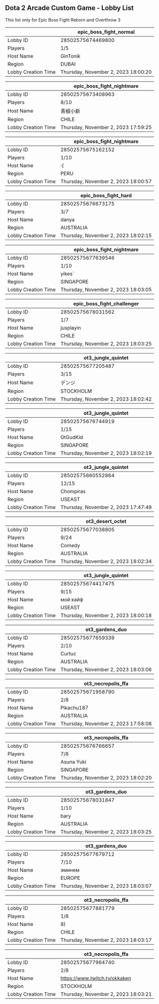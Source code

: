 ## Dota 2 Arcade Custom Game - Lobby List

This list only for Epic Boss Fight Reborn and Overthrow 3

|  | epic_boss_fight_normal |
| ------ | ------ |
| Lobby ID | 28502575674469800 |
| Players | 1/5 |
| Host Name | GinTonik |
| Region | DUBAI |
| Lobby Creation Time | Thursday, November 2, 2023 18:00:20 |


|  | epic_boss_fight_nightmare |
| ------ | ------ |
| Lobby ID | 28502575673408963 |
| Players | 8/10 |
| Host Name | 青椒小新 |
| Region | CHILE |
| Lobby Creation Time | Thursday, November 2, 2023 17:59:25 |


|  | epic_boss_fight_nightmare |
| ------ | ------ |
| Lobby ID | 28502575675162152 |
| Players | 1/10 |
| Host Name | :( |
| Region | PERU |
| Lobby Creation Time | Thursday, November 2, 2023 18:00:57 |


|  | epic_boss_fight_hard |
| ------ | ------ |
| Lobby ID | 28502575676673175 |
| Players | 3/7 |
| Host Name | danya |
| Region | AUSTRALIA |
| Lobby Creation Time | Thursday, November 2, 2023 18:02:15 |


|  | epic_boss_fight_nightmare |
| ------ | ------ |
| Lobby ID | 28502575677639546 |
| Players | 1/10 |
| Host Name | yikes` |
| Region | SINGAPORE |
| Lobby Creation Time | Thursday, November 2, 2023 18:03:05 |


|  | epic_boss_fight_challenger |
| ------ | ------ |
| Lobby ID | 28502575678031562 |
| Players | 1/7 |
| Host Name | jusplayin |
| Region | CHILE |
| Lobby Creation Time | Thursday, November 2, 2023 18:03:25 |


|  | ot3_jungle_quintet |
| ------ | ------ |
| Lobby ID | 28502575677205487 |
| Players | 3/15 |
| Host Name | デンジ |
| Region | STOCKHOLM |
| Lobby Creation Time | Thursday, November 2, 2023 18:02:42 |


|  | ot3_jungle_quintet |
| ------ | ------ |
| Lobby ID | 28502575676744919 |
| Players | 1/15 |
| Host Name | GtGudKid |
| Region | SINGAPORE |
| Lobby Creation Time | Thursday, November 2, 2023 18:02:19 |


|  | ot3_jungle_quintet |
| ------ | ------ |
| Lobby ID | 28502575660552864 |
| Players | 12/15 |
| Host Name | Chompiras |
| Region | USEAST |
| Lobby Creation Time | Thursday, November 2, 2023 17:47:49 |


|  | ot3_desert_octet |
| ------ | ------ |
| Lobby ID | 28502575677038805 |
| Players | 9/24 |
| Host Name | Comedy |
| Region | AUSTRALIA |
| Lobby Creation Time | Thursday, November 2, 2023 18:02:34 |


|  | ot3_jungle_quintet |
| ------ | ------ |
| Lobby ID | 28502575674417475 |
| Players | 9/15 |
| Host Name | мой кайф |
| Region | USEAST |
| Lobby Creation Time | Thursday, November 2, 2023 18:00:18 |


|  | ot3_gardens_duo |
| ------ | ------ |
| Lobby ID | 28502575677659339 |
| Players | 2/10 |
| Host Name | Curtuc |
| Region | AUSTRALIA |
| Lobby Creation Time | Thursday, November 2, 2023 18:03:06 |


|  | ot3_necropolis_ffa |
| ------ | ------ |
| Lobby ID | 28502575671958790 |
| Players | 2/8 |
| Host Name | Pikachu187 |
| Region | AUSTRALIA |
| Lobby Creation Time | Thursday, November 2, 2023 17:58:08 |


|  | ot3_necropolis_ffa |
| ------ | ------ |
| Lobby ID | 28502575676766657 |
| Players | 7/8 |
| Host Name | Asuna Yuki |
| Region | SINGAPORE |
| Lobby Creation Time | Thursday, November 2, 2023 18:02:20 |


|  | ot3_gardens_duo |
| ------ | ------ |
| Lobby ID | 28502575678031847 |
| Players | 1/10 |
| Host Name | bary |
| Region | AUSTRALIA |
| Lobby Creation Time | Thursday, November 2, 2023 18:03:25 |


|  | ot3_gardens_duo |
| ------ | ------ |
| Lobby ID | 28502575677679712 |
| Players | 7/10 |
| Host Name | эминем |
| Region | EUROPE |
| Lobby Creation Time | Thursday, November 2, 2023 18:03:07 |


|  | ot3_necropolis_ffa |
| ------ | ------ |
| Lobby ID | 28502575677881779 |
| Players | 1/8 |
| Host Name | 8) |
| Region | CHILE |
| Lobby Creation Time | Thursday, November 2, 2023 18:03:17 |


|  | ot3_necropolis_ffa |
| ------ | ------ |
| Lobby ID | 28502575677964740 |
| Players | 2/8 |
| Host Name | https://www.twitch.tv/okkaken |
| Region | STOCKHOLM |
| Lobby Creation Time | Thursday, November 2, 2023 18:03:21 |



